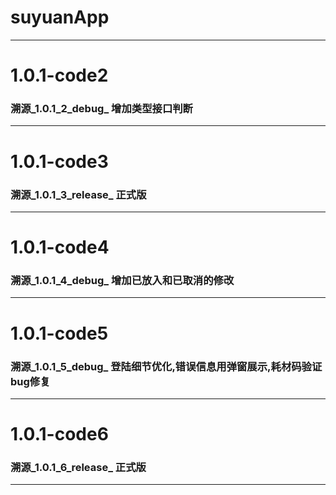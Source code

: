# suyuanApp
****
# 1.0.1-code2
### 溯源_1.0.1_2_debug_  增加类型接口判断    
****
# 1.0.1-code3
### 溯源_1.0.1_3_release_  正式版  
****
# 1.0.1-code4
### 溯源_1.0.1_4_debug_  增加已放入和已取消的修改
****
# 1.0.1-code5
### 溯源_1.0.1_5_debug_  登陆细节优化,错误信息用弹窗展示,耗材码验证bug修复
****
# 1.0.1-code6
### 溯源_1.0.1_6_release_  正式版  
****

